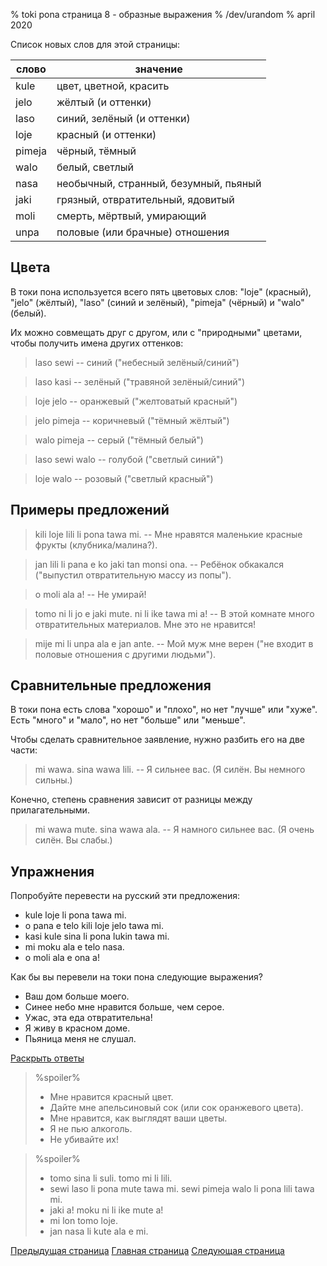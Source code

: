 % toki pona страница 8 - образные выражения
% /dev/urandom
% april 2020

Список новых слов для этой страницы:

| слово     | значение                                |
|-----------|-----------------------------------------|
| kule      | цвет, цветной, красить                  |
| jelo      | жёлтый (и оттенки)                      |
| laso      | синий, зелёный (и оттенки)              |
| loje      | красный (и оттенки)                     |
| pimeja    | чёрный, тёмный                          |
| walo      | белый, светлый                          |
| nasa      | необычный, странный, безумный, пьяный   |
| jaki      | грязный, отвратительный, ядовитый       |
| moli      | смерть, мёртвый, умирающий              |
| unpa      | половые (или брачные) отношения         |

## Цвета

В токи пона используется всего пять цветовых слов: "loje" (красный), "jelo" (жёлтый), "laso" (синий и зелёный), "pimeja" (чёрный) и "walo" (белый).

Их можно совмещать друг с другом, или с "природными" цветами, чтобы получить имена других оттенков:

> laso sewi -- синий ("небесный зелёный/синий")

> laso kasi -- зелёный ("травяной зелёный/синий")

> loje jelo -- оранжевый ("желтоватый красный")

> jelo pimeja -- коричневый ("тёмный жёлтый")

> walo pimeja -- серый ("тёмный белый")

> laso sewi walo -- голубой ("светлый синий")

> loje walo -- розовый ("светлый красный")

## Примеры предложений

> kili loje lili li pona tawa mi. -- Мне нравятся маленькие красные фрукты (клубника/малина?).

> jan lili li pana e ko jaki tan monsi ona. -- Ребёнок обкакался ("выпустил отвратительную массу из попы").

> o moli ala a! -- Не умирай!

> tomo ni li jo e jaki mute. ni li ike tawa mi a! -- В этой комнате много отвратительных материалов. Мне это не нравится!

> mije mi li unpa ala e jan ante. -- Мой муж мне верен ("не входит в половые отношения с другими людьми").

## Сравнительные предложения

В токи пона есть слова "хорошо" и "плохо", но нет "лучше" или "хуже". Есть
"много" и "мало", но нет "больше" или "меньше".

Чтобы сделать сравнительное заявление, нужно разбить его на две части:

> mi wawa. sina wawa lili. -- Я сильнее вас. (Я силён. Вы немного сильны.)

Конечно, степень сравнения зависит от разницы между прилагательными.

> mi wawa mute. sina wawa ala. -- Я намного сильнее вас. (Я очень силён. Вы
> слабы.) 

## Упражнения

Попробуйте перевести на русский эти предложения:

* kule loje li pona tawa mi.
* o pana e telo kili loje jelo tawa mi. 
* kasi kule sina li pona lukin tawa mi.
* mi moku ala e telo nasa.
* o moli ala e ona a!

Как бы вы перевели на токи пона следующие выражения?

* Ваш дом больше моего.
* Синее небо мне нравится больше, чем серое.
* Ужас, эта еда отвратительна!
* Я живу в красном доме.
* Пьяница меня не слушал.

<a name="answers" href="#answers" onclick="revealSpoilers();">Раскрыть ответы</a>

> %spoiler%
> * Мне нравится красный цвет.
> * Дайте мне апельсиновый сок (или сок оранжевого цвета).
> * Мне нравится, как выглядят ваши цветы.
> * Я не пью алкоголь.
> * Не убивайте их!

> %spoiler%
> * tomo sina li suli. tomo mi li lili.
> * sewi laso li pona mute tawa mi. sewi pimeja walo li pona lili tawa mi.
> * jaki a! moku ni li ike mute a!
> * mi lon tomo loje.
> * jan nasa li kute ala e mi.

[Предыдущая страница](ru_7.html) [Главная страница](ru_index.html) [Следующая
страница](ru_9.html)
